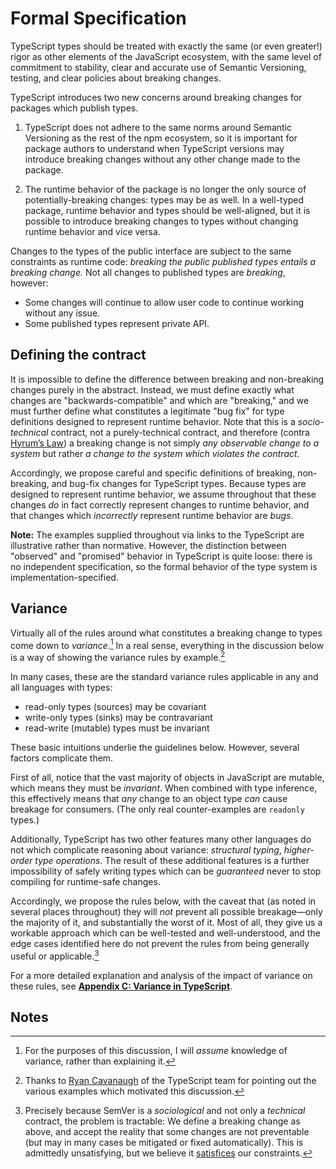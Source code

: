 # Formal Specification

TypeScript types should be treated with exactly the same (or even greater!) rigor as other elements of the JavaScript ecosystem, with the same level of commitment to stability, clear and accurate use of Semantic Versioning, testing, and clear policies about breaking changes.

TypeScript introduces two new concerns around breaking changes for packages which publish types.

1.  TypeScript does not adhere to the same norms around Semantic Versioning as the rest of the npm ecosystem, so it is important for package authors to understand when TypeScript versions may introduce breaking changes without any other change made to the package.

2.  The runtime behavior of the package is no longer the only source of potentially-breaking changes: types may be as well. In a well-typed package, runtime behavior and types should be well-aligned, but it is possible to introduce breaking changes to types without changing runtime behavior and vice versa.

Changes to the types of the public interface are subject to the same constraints as runtime code: *breaking the public published types entails a breaking change.* Not all changes to published types are *breaking*, however:

- Some changes will continue to allow user code to continue working without any issue.
- Some published types represent private API.

## Defining the contract

It is impossible to define the difference between breaking and non-breaking changes purely in the abstract. Instead, we must define exactly what changes are "backwards-compatible" and which are "breaking," and we must further define what constitutes a legitimate "bug fix" for type definitions designed to represent runtime behavior. Note that this is a *socio-technical* contract, not a purely-technical contract, and therefore (contra [Hyrum’s Law][hyrum]) a breaking change is not simply *any observable change to a system* but rather *a change to the system which violates the contract*.

[hyrum]: http://www.hyrumslaw.com

Accordingly, we propose careful and specific definitions of breaking, non-breaking, and bug-fix changes for TypeScript types. Because types are designed to represent runtime behavior, we assume throughout that these changes *do* in fact correctly represent changes to runtime behavior, and that changes which *incorrectly* represent runtime behavior are *bugs*.

**Note:** The examples supplied throughout via links to the TypeScript are illustrative rather than normative. However, the distinction between "observed" and "promised" behavior in TypeScript is quite loose: there is no independent specification, so the formal behavior of the type system is implementation-specified.

## Variance

Virtually all of the rules around what constitutes a breaking change to types come down to *variance*.[^variance] In a real sense, everything in the discussion below is a way of showing the variance rules by example.[^thanks-to-ryan]

In many cases, these are the standard variance rules applicable in any and all languages with types:

- read-only types (sources) may be covariant
- write-only types (sinks) may be contravariant
- read-write (mutable) types must be invariant

These basic intuitions underlie the guidelines below. However, several factors complicate them.

First of all, notice that the vast majority of objects in JavaScript are mutable, which means they must be *invariant*. When combined with type inference, this effectively means that *any* change to an object type *can* cause breakage for consumers. (The only real counter-examples are `readonly` types.)

Additionally, TypeScript has two other features many other languages do not which complicate reasoning about variance: *structural typing*, *higher-order type operations*. The result of these additional features is a further impossibility of safely writing types which can be *guaranteed* never to stop compiling for runtime-safe changes.

Accordingly, we propose the rules below, with the caveat that (as noted in several places throughout) they will *not* prevent all possible breakage—only the majority of it, and substantially the worst of it. Most of all, they give us a workable approach which can be well-tested and well-understood, and the edge cases identified here do not prevent the rules from being generally useful or applicable.[^satisficery]


For a more detailed explanation and analysis of the impact of variance on these rules, see [**Appendix C: Variance in TypeScript**](../appendices/c-variance-in-typescript.md).


## Notes

[^variance]: For the purposes of this discussion, I will *assume* knowledge of variance, rather than explaining it.

[^thanks-to-ryan]: Thanks to [Ryan Cavanaugh](https://github.com/RyanCavanaugh) of the TypeScript team for pointing out the various examples which motivated this discussion.

[^satisficery]: Precisely because SemVer is a *sociological* and not only a *technical* contract, the problem is tractable: We define a breaking change as above, and accept the reality that some changes are not preventable (but may in many cases be mitigated or fixed automatically). This is admittedly unsatisfying, but we believe it [satisfices](https://www.merriam-webster.com/dictionary/satisfice) our constraints.
